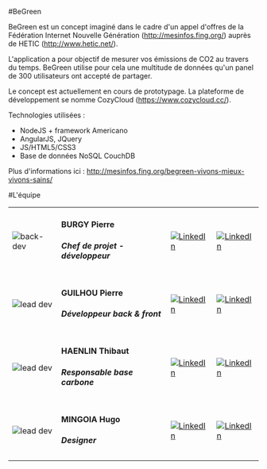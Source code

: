 #BeGreen

BeGreen est un concept imaginé dans le cadre d'un appel d'offres de la Fédération Internet Nouvelle Génération (http://mesinfos.fing.org/) auprès de HETIC (http://www.hetic.net/). 

L'application a pour objectif de mesurer vos émissions de CO2 au travers du temps. BeGreen utilise pour cela une multitude de données qu'un panel de 300 utilisateurs ont accepté de partager. 

Le concept est actuellement en cours de prototypage. La plateforme de développement se nomme CozyCloud (https://www.cozycloud.cc/).

Technologies utilisées : 
- NodeJS + framework Americano
- AngularJS, JQuery
- JS/HTML5/CSS3
- Base de données NoSQL CouchDB

Plus d'informations ici : http://mesinfos.fing.org/begreen-vivons-mieux-vivons-sains/

#L'équipe
<table>
  <tr>
    <td><img src="https://fr.gravatar.com/userimage/58955705/05d7d60184e3f1dcebfc25f1c08c1794" alt="back-dev"/></td>
    <td><h4>BURGY Pierre</h4><h5>Chef de projet - développeur</h5></td>
    <td><a href="http://www.linkedin.com/profile/view?id=261554790"><img src="http://www.tlogistics.eu/wp-content/uploads/2013/01/Linkedin-Logo1.png" alt="LinkedIn"/></a></td>
    <td><a href="https://github.com/pierreburgy"><img src="http://ciembor.github.io/4bit/images/github.png" alt="LinkedIn"/></a></td>
  </tr>
  <tr>
    <td><img src="https://fr.gravatar.com/userimage/49542208/dff7f1c796cfadefbcb5bfc8a26191a5.jpeg" alt="lead dev"/></td>
    <td><h4>GUILHOU Pierre</h4><h5>Développeur back & front</h5></td>
    <td><a href="http://www.linkedin.com/profile/view?id=318537647"><img src="http://www.tlogistics.eu/wp-content/uploads/2013/01/Linkedin-Logo1.png" alt="LinkedIn"/></a></td>
    <td><a href="https://github.com/Pygocentrus"><img src="http://ciembor.github.io/4bit/images/github.png" alt="LinkedIn"/></a></td>
  </tr>
  <tr>
    <td><img src="https://avatars2.githubusercontent.com/u/5598799?s=80" alt="lead dev"/></td>
    <td><h4>HAENLIN Thibaut</h4><h5>Responsable base carbone</h5></td>
    <td><a href="https://www.linkedin.com/profile/view?id=151630627"><img src="http://www.tlogistics.eu/wp-content/uploads/2013/01/Linkedin-Logo1.png" alt="LinkedIn"/></a></td>
    <td><a href="https://github.com/thibautha"><img src="http://ciembor.github.io/4bit/images/github.png" alt="LinkedIn"/></a></td>
  </tr>
  <tr>
    <td><img src="http://lorempixel.com/80/80/cats/0" alt="lead dev"/></td>
    <td><h4>MINGOIA Hugo</h4><h5>Designer</h5></td>
    <td><a href="https://www.linkedin.com/profile/view?id=78490437"><img src="http://www.tlogistics.eu/wp-content/uploads/2013/01/Linkedin-Logo1.png" alt="LinkedIn"/></a></td>
    <td><a href="https://github.com/hugomingoia"><img src="http://ciembor.github.io/4bit/images/github.png" alt="LinkedIn"/></a></td>
  </tr>
</table>
